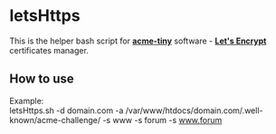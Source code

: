 # letsHttps
This is the helper bash script for [**acme-tiny**](https://github.com/diafygi/acme-tiny) software - [**Let's Encrypt**](https://letsencrypt.org/) certificates manager.

## How to use
Example:  
letsHttps.sh -d domain.com -a /var/www/htdocs/domain.com/.well-known/acme-challenge/ -s www -s forum -s www.forum

